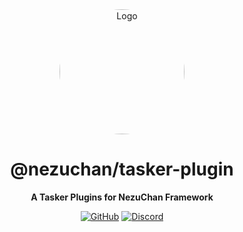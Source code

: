 <div align="center">

<img src="https://i.kagchi.my.id/nezuko.png" alt="Logo" width="200px" height="200px" style="border-radius:50%"/>

# @nezuchan/tasker-plugin

**A Tasker Plugins for NezuChan Framework**

[![GitHub](https://img.shields.io/github/license/nezuchan/library)](https://github.com/nezuchan/library/blob/main/LICENSE)
[![Discord](https://discordapp.com/api/guilds/785715968608567297/embed.png)](https://nezu.my.id)

</div>
